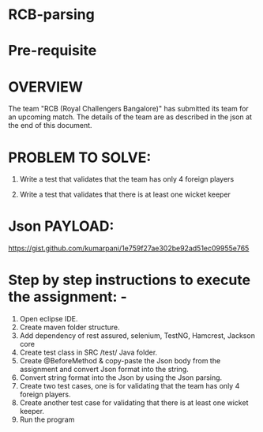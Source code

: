 # RCB-parsing

**Pre-requisite**
==================

**OVERVIEW**
======================
The team "RCB (Royal Challengers Bangalore)" has submitted its team for an upcoming match. The details of the team are as described in the json at the end of this document.

**PROBLEM TO SOLVE**:
======================

1. Write a test that validates that the team has only 4 foreign players

2. Write a test that validates that there is at least one wicket keeper


**Json PAYLOAD**:
==================

https://gist.github.com/kumarpani/1e759f27ae302be92ad51ec09955e765


**Step by step instructions to execute the assignment**: -
========================================================

1.	Open eclipse IDE.
2.	Create maven folder structure.
3.	Add dependency of rest assured, selenium, TestNG, Hamcrest, Jackson core
4.	Create test class in SRC /test/ Java folder.
5.	Create @BeforeMethod & copy-paste the Json body from the assignment and convert Json format into the string.
6.	Convert string format into the Json by using the Json parsing.
7.	Create two test cases, one is for validating that the team has only 4 foreign players.
8.	Create another test case for validating that there is at least one wicket keeper.
9.	Run the program







